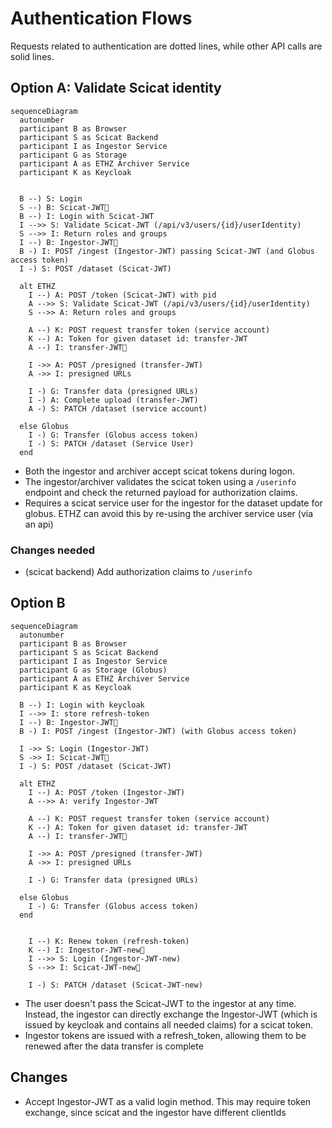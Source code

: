 # Authentication Flows

Requests related to authentication are dotted lines, while other API calls are solid
lines.

## Option A: Validate Scicat identity

```mermaid
sequenceDiagram
  autonumber
  participant B as Browser
  participant S as Scicat Backend
  participant I as Ingestor Service
  participant G as Storage
  participant A as ETHZ Archiver Service
  participant K as Keycloak


  B --) S: Login
  S --) B: Scicat-JWT🔑
  B --) I: Login with Scicat-JWT
  I -->> S: Validate Scicat-JWT (/api/v3/users/{id}/userIdentity)
  S -->> I: Return roles and groups
  I --) B: Ingestor-JWT🔑
  B -) I: POST /ingest (Ingestor-JWT) passing Scicat-JWT (and Globus access token)
  I -) S: POST /dataset (Scicat-JWT)

  alt ETHZ
    I --) A: POST /token (Scicat-JWT) with pid
    A -->> S: Validate Scicat-JWT (/api/v3/users/{id}/userIdentity)
    S -->> A: Return roles and groups

    A --) K: POST request transfer token (service account)
    K --) A: Token for given dataset id: transfer-JWT
    A --) I: transfer-JWT🔑

    I ->> A: POST /presigned (transfer-JWT)
    A ->> I: presigned URLs

    I -) G: Transfer data (presigned URLs)
    I -) A: Complete upload (transfer-JWT)
    A -) S: PATCH /dataset (service account)

  else Globus
    I -) G: Transfer (Globus access token)
    I -) S: PATCH /dataset (Service User)
  end

```


- Both the ingestor and archiver accept scicat tokens during logon.
- The ingestor/archiver validates the scicat token using a `/userinfo` endpoint and
  check the returned payload for authorization claims.
- Requires a scicat service user for the ingestor for the dataset update for globus.
  ETHZ can avoid this by re-using the archiver service user (via an api)

### Changes needed

- (scicat backend) Add authorization claims to `/userinfo`


## Option B

```mermaid
sequenceDiagram
  autonumber
  participant B as Browser
  participant S as Scicat Backend
  participant I as Ingestor Service
  participant G as Storage (Globus)
  participant A as ETHZ Archiver Service
  participant K as Keycloak

  B --) I: Login with keycloak
  I -->> I: store refresh-token
  I --) B: Ingestor-JWT🔑
  B -) I: POST /ingest (Ingestor-JWT) (with Globus access token)

  I ->> S: Login (Ingestor-JWT)
  S ->> I: Scicat-JWT🔑
  I -) S: POST /dataset (Scicat-JWT)

  alt ETHZ
    I --) A: POST /token (Ingestor-JWT)
    A -->> A: verify Ingestor-JWT

    A --) K: POST request transfer token (service account)
    K --) A: Token for given dataset id: transfer-JWT
    A --) I: transfer-JWT🔑

    I ->> A: POST /presigned (transfer-JWT)
    A ->> I: presigned URLs

    I -) G: Transfer data (presigned URLs)

  else Globus
    I -) G: Transfer (Globus access token)
  end


    I --) K: Renew token (refresh-token)
    K --) I: Ingestor-JWT-new🔑
    I -->> S: Login (Ingestor-JWT-new)
    S -->> I: Scicat-JWT-new🔑

    I -) S: PATCH /dataset (Scicat-JWT-new)

```

- The user doesn't pass the Scicat-JWT to the ingestor at any time. Instead, the
  ingestor can directly exchange the Ingestor-JWT (which is issued by keycloak and
  contains all needed claims) for a scicat token.
- Ingestor tokens are issued with a refresh_token, allowing them to be renewed after the
  data transfer is complete

## Changes

- Accept Ingestor-JWT as a valid login method. This may require token exchange, since
  scicat and the ingestor have different clientIds
